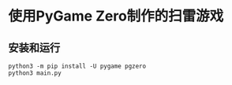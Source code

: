 使用PyGame Zero制作的扫雷游戏
=======================================

## 安装和运行
```
python3 -m pip install -U pygame pgzero
python3 main.py
```
